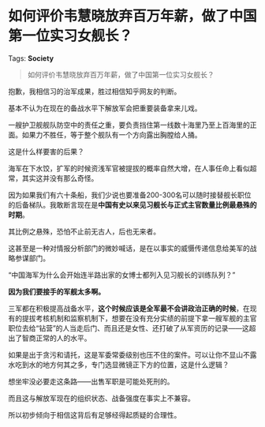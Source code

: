 # 如何评价韦慧晓放弃百万年薪，做了中国第一位实习女舰长？

Tags: **Society**

> 如何评价韦慧晓放弃百万年薪，做了中国第一位实习女舰长？

抱歉，我相信习的治军成果，胜过相信知乎网友的判断。

基本不认为在现在的备战水平下解放军会把重要装备拿来儿戏。

一艘护卫舰舰队防空中的责任之重，要负责挡住第一线数十海里乃至上百海里的正面。如果力不胜任，等于整个舰队有一个方向露出胸膛给人捅。

这是什么样要害的后果？

海军在下水饺，扩军的时候资浅军官被提拔的概率自然大增，在人事任命上看似超常，其实这并没有那么奇怪。

因为如果我们有六十条船，我们少说也要准备200-300名可以随时接替舰长职位的后备梯队。我敢断言现在是**中国有史以来见习舰长与正式主官数量比例最悬殊的时期**。

其比例之悬殊，恐怕不止前无古人，后也无来者。

这甚至是一种对情报分析部门的微妙喊话，是在以事实的威慑传递信息给美军的战略参谋部门。

“中国海军为什么会开始连半路出家的女博士都列入见习舰长的训练队列？”

**因为我们要接手的军舰太多啊。**

三军都在积极提高战备水平，**这个时候应该是全军最不会讲政治正确的时候**，在现有的提拔考核机制和监察机制下，想要在没有充分实绩的前提下拿一艘军舰的主官职位去给“钻营”的人当走后门、而且还是女性、还打破了从军资历的记录——这超出了智商正常的人的水平。

如果是出于贪污和请托，这是军委常委级别也压不住的案件。可以让你不显山不露水吃到水的地方何其之多，专门选显微镜正下方的位置，这是什么逻辑？

想坐牢没必要走这条路——出售军职是可能处死刑的。

而且这与解放军现在的组织状态、战备强度在事实上不兼容。

所以初步倾向于相信这背后有足够经得起质疑的合理性。




